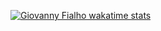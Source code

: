 [![Giovanny Fialho wakatime stats](https://github-readme-stats.vercel.app/api/wakatime?username=fialh0&theme=radical)](https://github.com/anuraghazra/github-readme-stats)
